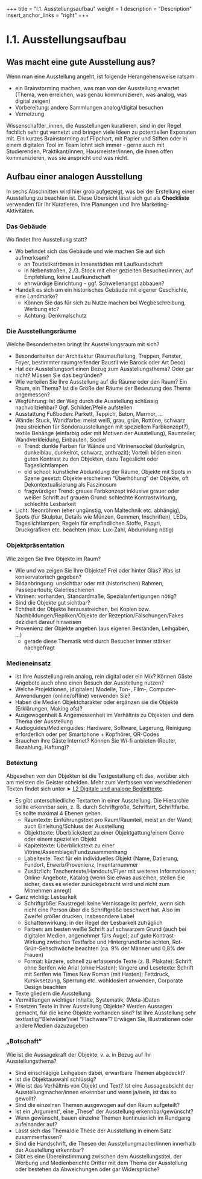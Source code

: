 +++
title = "I.1. Ausstellungsaufbau"
weight = 1
description = "Description"
insert_anchor_links = "right"
+++

# I.1. Ausstellungsaufbau

## Was macht eine gute Ausstellung aus?

Wenn man eine Ausstellung angeht, ist folgende Herangehensweise ratsam:

* ein Brainstorming machen, was man von der Ausstellung erwartet (Thema, wen erreichen, was genau kommunizieren, was analog, was digital zeigen)
* Vorbereitung: andere Sammlungen analog/digital besuchen
* Vernetzung

Wissenschaftler_innen, die Ausstellungen kuratieren, sind in der Regel fachlich sehr gut vernetzt und bringen viele Ideen zu potentiellen Exponaten mit. Ein kurzes Brainstorming auf Flipchart, mit Papier und Stiften oder in einem digitalen Tool im Team lohnt sich immer - gerne auch mit Studierenden, Praktikant/innen, Hausmeister/innen, die ihnen offen kommunizieren, was sie anspricht und was nicht.

## Aufbau einer analogen Ausstellung
In sechs Abschnitten wird hier grob aufgezeigt, was bei der Erstellung einer Ausstellung zu beachten ist. Diese Übersicht lässt sich gut als **Checkliste** verwenden für Ihr Kuratieren, Ihre Planungen und Ihre Marketing-Aktivitäten.

### Das Gebäude

Wo findet Ihre Ausstellung statt?

* Wo befindet sich das Gebäude und wie machen Sie auf sich aufmerksam?
    * an Touristikströmen in Innenstädten mit Laufkundschaft
    * in Nebenstraßen, 2./3. Stock mit eher gezielten Besucher/innen, auf Empfehlung, keine Laufkundschaft
    * ehrwürdige Einrichtung - ggf. Schwellenangst abbauen?
* Handelt es sich um ein historisches Gebäude mit eigener Geschichte, eine Landmarke?
    * Können Sie das für sich zu Nutze machen bei Wegbeschreibung, Werbung etc?
    * Achtung: Denkmalschutz

### Die Ausstellungsräume

Welche Besonderheiten bringt Ihr Ausstellungsraum mit sich?

* Besonderheiten der Architektur (Raumaufteilung, Treppen, Fenster, Foyer, bestimmter raumgreifender Baustil wie Barock oder Art Deco)
* Hat der Ausstellungsort einen Bezug zum Ausstellungsthema? Oder gar nicht? Müssen Sie das begründen?
* Wie verteilen Sie Ihre Ausstellung auf die Räume oder den Raum? Ein Raum, ein Thema? Ist die Größe der Räume der Bedeutung des Thema angemessen?
* Wegführung: Ist der Weg durch die Ausstellung schlüssig nachvollziehbar? Ggf. Schilder/Pfeile aufstellen
* Ausstattung Fußboden: Parkett, Teppich, Beton, Marmor, ...
* Wände: Stuck, Wandfarbe: meist weiß, grau, grün, Rottöne, schwarz (neu streichen für Sonderausstellungen mit speziellem Farbkonzept?), textile Behänge (einfarbig oder mit Motiven der Ausstellung), Raumteiler, Wandverkleidung, Einbauten, Sockel
    * Trend: dunkle Farben für Wände und Vitrinensockel (dunkelgrün, dunkelblau, dunkelrot, schwarz, anthrazit); Vorteil: bilden einen guten Kontrast zu den Objekten, dazu Tageslicht oder Tageslichtlampen
    * old school: künstliche Abdunklung der Räume, Objekte mit Spots in Szene gesetzt: Objekte erscheinen “Überhöhung” der Objekte, oft Dekontextualisierung als Faszinosum
    * fragwürdiger Trend: graues Farbkonzept inklusive grauer oder weißer Schrift auf grauem Grund: schlechte Kontrastwirkung, schlechte Lesbarkeit
* Licht: Neonröhren (eher ungünstig, von Maltechnik etc. abhängig), Spots (für Skulptur, Details wie Münzen, Gemmen, Inschriften), LEDs, Tageslichtlampen; Regeln für empfindlichen Stoffe, Papyri, Druckgrafiken etc. beachten (max. Lux-Zahl, Abdunklung nötig)

### Objektpräsentation

Wie zeigen Sie Ihre Objekte im Raum?

* Wie und wo zeigen Sie Ihre Objekte? Frei oder hinter Glas? Was ist konservatorisch gegeben?
* Bildanbringung: unsichtbar oder mit (historischen) Rahmen, Passepartouts; Galerieschienen
* Vitrinen: vorhanden, Standardmaße, Spezialanfertigungen nötig?
* Sind die Objekte gut sichtbar?
* Echtheit der Objekte herausstreichen, bei Kopien bzw. Nachbildungen/Repliken/Objekte der Rezeption/Fälschungen/Fakes dezidiert darauf hinweisen
* Provenienz der Objekte angeben (aus eigenen Beständen, Leihgaben, ...)
    * gerade diese Thematik wird durch Besucher immer stärker nachgefragt

### Medieneinsatz

* Ist Ihre Ausstellung rein analog, rein digital oder ein Mix? Können Gäste Angebote auch ohne einen Besuch der Ausstellung nutzen?
* Welche Projektionen, (digitalen) Modelle, Ton-, Film-, Computer-Anwendungen (online/offline) verwenden Sie?
* Haben die Medien Objektcharakter oder ergänzen sie die Objekte (Erklärungen, Making ofs)? 
* Ausgewogenheit & Angemessenheit im Verhältnis zu Objekten und dem Thema der Ausstellung
* Audioguides/Medienguides: Hardware, Software, Lagerung, Reinigung erforderlich oder per Smartphone + Kopfhörer, QR-Codes
* Brauchen ihre Gäste Internet? Können Sie Wi-fi anbieten (Router, Bezahlung, Haftung)?

### Betextung

Abgesehen von den Objekten ist die Textgestaltung oft das, worüber sich am meisten die Geister scheiden. Mehr zum Verfassen von verschiedenen Texten findet sich unter ➤ [I.2 Digitale und analoge Begleittexte](@/digitales_publizieren/ausstellungen/teil1_kuratieren_2.md).

* Es gibt unterschiedliche Textarten in einer Ausstellung. Die Hierarchie sollte erkennbar sein, z. B. durch Schriftgröße, Schriftart, Schriftfarbe. Es sollte maximal 4 Ebenen geben.
    * Raumtexte: Einführungstext pro Raum/Raumteil, meist an der Wand; auch Einleitung/Schluss der Ausstellung
    * Objekttexte: Überblickstext zu einer Objektgattung/einem Genre oder einem speziellen Objekt
    * Kapiteltexte: Überblickstext zu einer Vitrine/Assemblage/Fundzusammenhang
    * Labeltexte: Text für ein individuelles Objekt (Name, Datierung, Fundort, Erwerb/Provenienz, Inventarnummer
    * Zusätzlich: Taschentexte/Handouts/Flyer mit weiteren Informationen; Online-Angebote, Katalog (wenn Sie etwas ausleihen, stellen Sie sicher, dass es wieder zurückgebracht wird und nicht zum Mitnehmen anregt)
* Ganz wichtig: Lesbarkeit
    * Schriftgröße: Faustregel: keine Vernissage ist perfekt, wenn sich nicht eine Person über die Schriftgröße beschwert hat. Also im Zweifel größer drucken, insbesondere Label
    * Schattenwirkung: in der Regel der Lesbarkeit zuträglich
    * Farben: am besten weiße Schrift auf schwarzem Grund (auch bei digitalen Medien, angenehmer fürs Auge); auf gute Kontrast-Wirkung zwischen Textfarbe und Hintergrundfarbe achten, Rot-Grün-Sehschwäche beachten (ca. 9% der Männer und 0,8% der Frauen)
    * Format: kürzere, schnell zu erfassende Texte (z. B. Plakate): Schrift ohne Serifen wie Arial (ohne Hasten); längere und Lesetexte: Schrift mit Serifen wie Times New Roman (mit Hasten); Fettdruck, Kursivsetzung, Sperrung etc. wohldosiert anwenden, Corporate Design beachten
* Texte gliedern die Ausstellung
* Vermittlungen wichtiger Inhalte, Systematik, (Meta-)Daten
* Ersetzen Texte in Ihrer Ausstellung Objekte? Werden Aussagen gemacht, für die keine Objekte vorhanden sind? Ist Ihre Ausstellung sehr textlastig/“Bleiwüste”/viel “Flachware”? Erwägen Sie, Illustrationen oder andere Medien dazuzugeben

### „Botschaft“

Wie ist die Aussagekraft der Objekte, v. a. in Bezug auf Ihr Ausstellungsthema? 

* Sind einschlägige Leihgaben dabei, erwartbare Themen abgedeckt?
* Ist die Objektauswahl schlüssig?
* Wie ist das Verhältnis von Objekt und Text? Ist eine Aussageabsicht der Ausstellungmacher/innen erkennbar und wenn ja/nein, ist das so gewollt?
* Sind die einzelnen Themen ausgewogen auf den Raum aufgeteilt?
* Ist ein „Argument“, eine „These“ der Ausstellung erkennbar/gewünscht?
* Wenn gewünscht, bauen einzelne Themen kontinuierlich im Rundgang aufeinander auf?
* Lässt sich das Thema/die These der Ausstellung in einem Satz zusammenfassen?
* Sind die Handschrift, die Thesen der Ausstellungmacher/innen innerhalb der Ausstellung erkennbar?
* Gibt es eine Übereinstimmung zwischen dem Ausstellungstitel, der Werbung und Medienberichte Dritter mit dem Thema der Ausstellung oder bestehen da Abweichungen oder gar Widersprüche?

